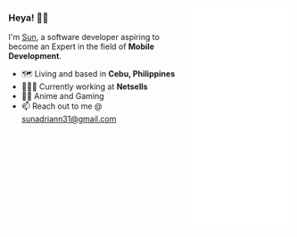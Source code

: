 <img 
  align="right" 
  height="400" 
  width="177" 
  src="assets/anime-hello-once.gif"
/>
<div>
  <h3>Heya! 👋🏼</h3>
  <p>I'm <a href="https://www.linkedin.com/in/sunwastaken/">Sun</a>, a software developer aspiring to become an Expert in the field of <b>Mobile Development</b>.</p>
  <ul>
    <li>🗺️ Living and based in <b>Cebu, Philippines</b></li>
    <li>👨🏻‍💻 Currently working at <b>Netsells</b></li>
    <li>👍🏼 Anime and Gaming</li>
    <li>📫 Reach out to me @ <a href="mailto:sunadriann31@gmail.com">sunadriann31@gmail.com</a></li>
  </ul>
</div>
